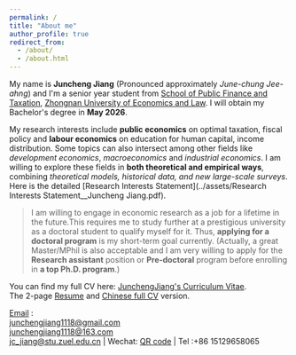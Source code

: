 ```yaml
---
permalink: /
title: "About me"
author_profile: true
redirect_from: 
  - /about/
  - /about.html
---
```


My name is **Juncheng Jiang** (Pronounced approximately _June-chung Jee-ahng_) and I'm a senior year student from [School of Public Finance and Taxation](https://csxy.zuel.edu.cn/), [Zhongnan University of Economics and Law](https://english.zuel.edu.cn/). I will obtain my Bachelor's degree in **May 2026**. 

My research interests include **public economics** on optimal taxation, fiscal policy and **labour economics** on education for human capital, income distribution. Some topics can also intersect among other fields like _development economics_, _macroeconomics_ and _industrial economics_. I am willing to explore these fields in **both theoretical and empirical ways**, combining *theoretical models, historical data, and new large-scale surveys*.  <br> Here is the detailed [Research Interests Statement](../assets/Research Interests Statement__Juncheng Jiang.pdf).

> I am willing to engage in economic research as a job for a lifetime in the future.This requires me to study further at a prestigious university as a doctoral student to qualify myself for it. Thus, **applying for a doctoral program** is my short-term goal currently. (Actually, a great Master/MPhil is also acceptable and I am very willing to apply for the **Research assistant** position or **Pre-doctoral** program before enrolling in **a top Ph.D. program**.)
  
 You can find my full CV here: [JunchengJiang's Curriculum Vitae](../assets/Juncheng_Jiang_CV_en_250707.pdf). <br> The 2-page [Resume](../assets/Juncheng_Jiang_Resume.pdf) and [Chinese full CV](../assets/江俊澄_CV_cn.pdf) version.

 [Email](mailto:junchengjiang1118@gmail.com) :<br> junchengjiang1118@gmail.com <br> junchengjiang1118@163.com<br> jc_jiang@stu.zuel.edu.cn | Wechat: [QR code](../images/vx.png) | Tel :+86 15129658065
